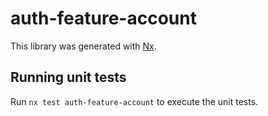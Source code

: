 # auth-feature-account

This library was generated with [Nx](https://nx.dev).

## Running unit tests

Run `nx test auth-feature-account` to execute the unit tests.
